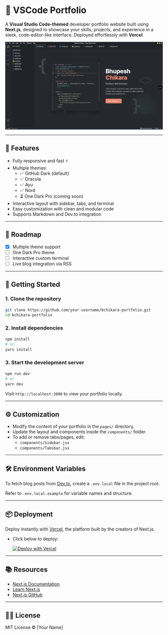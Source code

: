 # 🚀 VSCode Portfolio

A **Visual Studio Code-themed** developer portfolio website built using **Next.js**, designed to showcase your skills, projects, and experience in a sleek, code-editor-like interface. Deployed effortlessly with **Vercel**.

![VSCode Portfolio Preview](./public/preview.png)

---

## 🔧 Features

- Fully responsive and fast ⚡
- Multiple themes:
  - ✅ GitHub Dark (default)
  - ✅ Dracula
  - ✅ Ayu
  - ✅ Nord
  - ⏳ One Dark Pro (coming soon)
- Interactive layout with sidebar, tabs, and terminal
- Easy customization with clean and modular code
- Supports Markdown and Dev.to integration

---

## 📅 Roadmap

- [x] Multiple theme support
- [ ] One Dark Pro theme
- [ ] Interactive custom terminal
- [ ] Live blog integration via RSS

---

## 🧠 Getting Started

### 1. **Clone the repository**

```bash
git clone https://github.com/your-username/bchikara-portfolio.git
cd bchikara-portfolio
```

### 2. **Install dependencies**

```bash
npm install
# or
yarn install
```

### 3. **Start the development server**

```bash
npm run dev
# or
yarn dev
```

Visit `http://localhost:3000` to view your portfolio locally.

---

## ⚙️ Customization

- Modify the content of your portfolio in the `pages/` directory.
- Update the layout and components inside the `components/` folder.
- To add or remove tabs/pages, edit:
  - `components/Sidebar.jsx`
  - `components/Tabsbar.jsx`

---

## 🛠 Environment Variables

To fetch blog posts from [Dev.to](https://dev.to), create a `.env.local` file in the project root.

Refer to `.env.local.example` for variable names and structure.

---

## 📦 Deployment

Deploy instantly with [Vercel](https://vercel.com), the platform built by the creators of Next.js.

- Click below to deploy:

  [![Deploy with Vercel](https://vercel.com/button)](https://vercel.com/new?utm_source=github&utm_medium=readme&utm_campaign=next-template)

---

## 📚 Resources

- [Next.js Documentation](https://nextjs.org/docs)
- [Learn Next.js](https://nextjs.org/learn)
- [Next.js GitHub](https://github.com/vercel/next.js)

---

## 🧑‍💻 License

MIT License © [Your Name]
